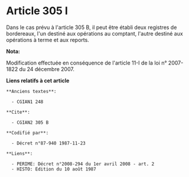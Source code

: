 # Article 305 I

Dans le cas prévu à l'article 305 B, il peut être établi deux registres de bordereaux, l'un destiné aux opérations au
comptant, l'autre destiné aux opérations à terme et aux reports.

**Nota:**

Modification effectuée en conséquence de l'article 11-I de la loi n° 2007-1822 du 24 décembre 2007.

**Liens relatifs à cet article**

	**Anciens textes**:

	  - CGIAN1 248

	**Cite**:

	  - CGIAN2 305 B

	**Codifié par**:

	  - Décret n°87-940 1987-11-23

	**Liens**:

	  - PERIME: Décret n°2008-294 du 1er avril 2008 - art. 2
	  - HISTO: Edition du 10 août 1987
